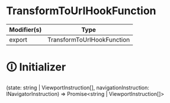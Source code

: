 # TransformToUrlHookFunction

| Modifier(s)                            | Type                     |
|----------------------------------------|--------------------------|
| export | TransformToUrlHookFunction |

# &#128712; Initializer

(state: string | ViewportInstruction[], navigationInstruction: INavigatorInstruction) => Promise<string | ViewportInstruction[]>